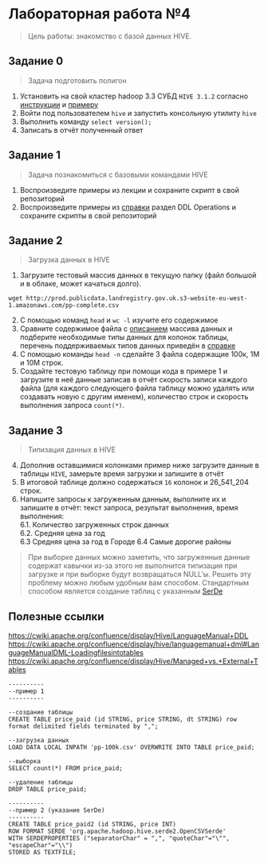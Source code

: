 # Лабораторная работа №4
> Цель работы: знакомство с базой данных HIVE.

## Задание 0
> Задача подготовить полигон

1. Установить на свой кластер hadoop 3.3 СУБД ``HIVE 3.1.2`` согласно [инструкции](https://cwiki.apache.org/confluence/display/Hive/GettingStarted#GettingStarted-InstallationandConfiguration) и [примеру](http://www.mtitek.com/tutorials/bigdata/hive/install.php)  
2. Войти под пользователем ``hive`` и запустить консольную утилиту ``hive``  
3. Выполнить команду ``select version();`` 
4. Записать в отчёт полученный ответ

## Задание 1
> Задача познакомиться с базовыми командами HIVE

1. Воспроизведите примеры из лекции и сохраните скрипт в свой репозиторий  
2. Воспроизведите примеры из [справки](https://cwiki.apache.org/confluence/display/Hive/GettingStarted#GettingStarted-CreatingHiveTables) раздел DDL Operations и сохраните скрипты в свой репозиторий  

## Задание 2
> Загрузка данных в HIVE 

1. Загрузите тестовый массив данных в текущую папку (файл большой и в облаке, может качаться долго). 
```
wget http://prod.publicdata.landregistry.gov.uk.s3-website-eu-west-1.amazonaws.com/pp-complete.csv
```
2. С помощью команд ``head`` и ``wc -l`` изучите его содержимое  
3. Сравните содержимое файла с [описанием](https://www.gov.uk/guidance/about-the-price-paid-data) массива данных и подберите необходимые типы данных для колонок таблицы, перечень поддерживаемых типов данных приведён в [справке](https://cwiki.apache.org/confluence/display/hive/languagemanual+types)   
4. С помощью команды ``head -n`` сделайте 3 файла содержащие 100к, 1М и 10М строк.
5. Создайте тестовую таблицу при помощи кода в примере 1 и загрузите в неё данные записав в отчёт скорость записи каждого файла (для каждого следующего файла таблицу можно удалять или создавать новую с другим именем), количество строк и скорость выполнения запроса ``count(*)``.


## Задание 3
> Типизация данных в HIVE 

4. Дополнив оставшимися колонками пример ниже загрузите данные в таблицы ``HIVE``, замерьте время загрузки и запишите в отчёт  
5. В итоговой таблице должно содержаться ``16`` колонок и 26_541_204 строк.
6. Напишите запросы к загруженным данным, выполните их и запишите в отчёт: текст запроса, результат выполнения, время выполнения:  
6.1. Количество загруженных строк данных  
6.2. Средняя цена за год  
6.3 Средняя цена за год в Городе 
6.4 Самые дорогие районы  


> При выборке данных можно заметить, что загруженные данные содержат кавычки из-за этого не выполнится типизация при загрузке и при выборке будут возвращаться NULL'ы. Решить эту проблему можно любым удобным вам способом. Стандартным способом является создание таблиц с указанным [SerDe](https://cwiki.apache.org/confluence/display/hive/serde)


## Полезные ссылки
https://cwiki.apache.org/confluence/display/Hive/LanguageManual+DDL
https://cwiki.apache.org/confluence/display/hive/languagemanual+dml#LanguageManualDML-Loadingfilesintotables
https://cwiki.apache.org/confluence/display/Hive/Managed+vs.+External+Tables



```
----------
--пример 1
----------

--создание таблицы
CREATE TABLE price_paid (id STRING, price STRING, dt STRING) row format delimited fields terminated by ",";

--загрузка данных
LOAD DATA LOCAL INPATH 'pp-100k.csv' OVERWRITE INTO TABLE price_paid;

--выборка
SELECT count(*) FROM price_paid;

--удаление таблицы
DROP TABLE price_paid;
```


```
----------
--пример 2 (указание SerDe)
----------
CREATE TABLE price_paid2 (id STRING, price INT)
ROW FORMAT SERDE 'org.apache.hadoop.hive.serde2.OpenCSVSerde'
WITH SERDEPROPERTIES ("separatorChar" = ",", "quoteChar"="\"", "escapeChar"="\\")
STORED AS TEXTFILE;
```